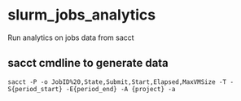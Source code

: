 # slurm_jobs_analytics
Run analytics on jobs data from sacct

## sacct cmdline to generate data
```
sacct -P -o JobID%20,State,Submit,Start,Elapsed,MaxVMSize -T -S{period_start} -E{period_end} -A {project} -a
```
